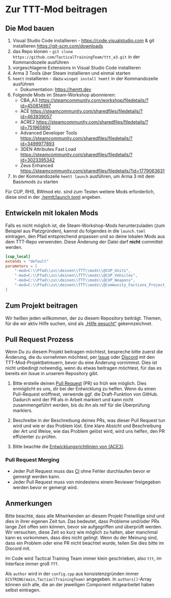 # Zur TTT-Mod beitragen

## Die Mod bauen

1. Visual Studio Code installieren - <https://code.visualstudio.com> & git installieren <https://git-scm.com/downloads>
2. das Repo klonen - `git clone https://github.com/TacticalTrainingTeam/ttt_a3.git` in der Kommandozeile ausführen
3. vorgeschlagene Extensions in Visual Studio Code installieren
4. Arma 3 Tools über Steam installieren und einmal starten
5. `hemtt` installieren - dazu `winget install hemtt` in der Kommandozeile ausführen
   - Dokumentation: <https://hemtt.dev>
6. Folgende Mods im Steam-Workshop abonnieren:
    - CBA_A3 <https://steamcommunity.com/workshop/filedetails/?id=450814997>
    - ACE <https://steamcommunity.com/sharedfiles/filedetails/?id=463939057>
    - ACRE2 <https://steamcommunity.com/sharedfiles/filedetails/?id=751965892>
    - Advanced Developer Tools <https://steamcommunity.com/sharedfiles/filedetails/?id=3499977893>
    - 3DEN Attributes Fast Load <https://steamcommunity.com/sharedfiles/filedetails/?id=3023395342>
    - Zeus Enhanced <https://steamcommunity.com/sharedfiles/filedetails/?id=1779063631>
7. In der Kommandozeile `hemtt launch` ausführen, um Arma 3 mit dem Basismods zu starten

Für CUP, RHS, BWmod etc. sind zum Testen weitere Mods erforderlich, diese sind in der [.hemtt/launch.toml](.hemtt/launch.toml) angeben.

## Entwickeln mit lokalen Mods

Falls es nicht möglich ist, die Steam-Workshop-Mods herunterzuladen (zum Beispiel aus Platzgründen), kannst du folgendes in die `launch.toml` eintragen, den Pfad entsprechend anpassen und so deine lokalen Mods aus dem TTT-Repo verwenden. Diese Änderung der Datei darf **nicht** committet werden.

```toml
[cup_local]
extends = "default"
parameters = [
    "-mod=C:\\Pfad\\zu\\deinen\\TTT\\mods\\@CUP_Units",
    "-mod=C:\\Pfad\\zu\\deinen\\TTT\\mods\\@CUP_Vehicles",
    "-mod=C:\\Pfad\\zu\\deinen\\TTT\\mods\\@CUP_Weapons",
    "-mod=C:\\Pfad\\zu\\deinen\\TTT\\mods\\@Community_Factions_Project_CFP"
]
```

## Zum Projekt beitragen

Wir heißen jeden willkommen, der zu diesem Repository beiträgt. Themen, für die wir aktiv Hilfe suchen, sind als [„Hilfe gesucht“](https://github.com/TacticalTrainingTeam/ttt_a3/issues?q=is%3Aissue+state%3Aopen+label%3A%22hilfe+gesucht%22) gekennzeichnet.

## Pull Request Prozess

Wenn Du zu diesem Projekt beitragen möchtest, bespreche bitte zuerst die Änderung, die du vornehmen möchtest, per [Issue](https://github.com/TacticalTrainingTeam/ttt_a3/issues) oder [Discord](https://discord.tacticalteam.de/) mit den TTT-Mod-Projektbetreuern, bevor du eine Änderung vornimmst. Dies ist nicht unbedingt notwendig, wenn du etwas beitragen möchtest, für das es bereits ein Issue in unserem Repository gibt.

1. Bitte erstelle deinen [Pull Request](https://github.com/TacticalTrainingTeam/ttt_a3/pulls) (PR) so früh wie möglich. Dies ermöglicht es uns, dir bei der Entwicklung zu helfen. Wenn du einen Pull-Request eröffnest, verwende ggf. die Draft-Funktion von GitHub. Dadurch wird der PR als in Arbeit markiert und kann nicht zusammengeführt werden, bis du ihn als reif für die Überprüfung markiers.

2. Beschreibe in der Beschreibung deines PRs, was dieser Pull Request tun wird und wie er das Problem löst. Eine klare Absicht und Beschreibung der Art und Weise, wie das Problem gelöst wird, wird uns helfen, den PR effizienter zu prüfen.

3. Bitte beachte die [Entwicklungsrichtlinien von (ACE3)](https://ace3.acemod.org/wiki/development/coding-guidelines).

### Pull Request Merging

- Jeder Pull Request muss das [CI](https://github.com/TacticalTrainingTeam/ttt_a3/actions) ohne Fehler durchlaufen bevor er gemergt werden kann.
- Jeder Pull Request muss von mindestens einem Reviewer freigegeben werden bevor er gemergt wird.

## Anmerkungen

Bitte beachte, dass alle Mitwirkenden an diesem Projekt Freiwillige sind und dies in ihrer eigenen Zeit tun. Das bedeutet, dass Probleme und/oder PRs lange Zeit offen sein können, bevor sie aufgegriffen und überprüft werden. Wir versuchen, diese Zeit so kurz wie möglich zu halten, aber manchmal kann es vorkommen, dass dies nicht gelingt. Wenn du der Meinung sind, dass ein Problem oder eine PR nicht beachtet wurde, teilen Sie dies bitte im Discord mit.

Im Code wird Tactical Training Team immer klein geschrieben, also `ttt`, im Interface immer groß `TTT`.

Als `author` wird in der `config.cpp` aus konsistenzgründen immer `ECSTRING(main,TactiaclTrainingTeam)` angegeben. In `authors[]`-Array können sich alle, die an der jeweiligen Component mitgearbeitet haben selbst eintragen.
